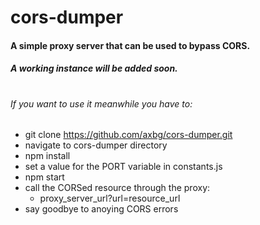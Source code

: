 # cors-dumper
#### A simple proxy server that can be used to bypass CORS.
##### A working instance will be added soon. 
#
###### If you want to use it meanwhile you have to:
* git clone https://github.com/axbg/cors-dumper.git
* navigate to cors-dumper directory
* npm install
* set a value for the PORT variable in constants.js
* npm start
* call the CORSed resource through the proxy:
    * proxy_server_url?url=resource_url
* say goodbye to anoying CORS errors
